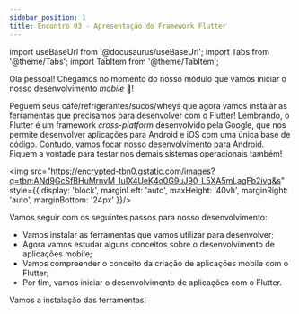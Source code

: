```yaml
---
sidebar_position: 1
title: Encontro 03 - Apresentação do Framework Flutter
---
```


import useBaseUrl from '@docusaurus/useBaseUrl';
import Tabs from '@theme/Tabs';
import TabItem from '@theme/TabItem';

Ola pessoal!  Chegamos no momento do nosso módulo que vamos iniciar o nosso desenvolvimento *mobile* 📱!

Peguem seus café/refrigerantes/sucos/wheys que agora vamos instalar as ferramentas que precisamos para desenvolver com o Flutter!
Lembrando, o Flutter é um framework *cross-platform* desenvolvido pela Google, que nos permite desenvolver aplicações para Android e iOS com uma única base de código. Contudo, vamos focar nosso desenvolvimento para Android. Fiquem a vontade para testar nos demais sistemas operacionais também!

<img src="https://encrypted-tbn0.gstatic.com/images?q=tbn:ANd9GcSfBHuMrnvM_IuIX4UeK4o0G9uJ90_L5XA5mLagFb2ivg&s" style={{ display: 'block', marginLeft: 'auto', maxHeight: '40vh', marginRight: 'auto', marginBottom: '24px' }}/>

Vamos seguir com os seguintes passos para nosso desenvolvimento:

- Vamos instalar as ferramentas que vamos utilizar para desenvolver;
- Agora vamos estudar alguns conceitos sobre o desenvolvimento de aplicações mobile;
- Vamos compreender o conceito da criação de aplicações mobile com o Flutter;
- Por fim, vamos iniciar o desenvolvimento de aplicações com o Flutter.

Vamos a instalação das ferramentas!



